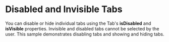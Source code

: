 Disabled and Invisible Tabs
===========================

You can disable or hide individual tabs using the Tab's **isDisabled** and **isVisible** properties. Invisible and disabled tabs cannot be selected by the user. This sample demonstrates disabling tabs and showing and hiding tabs.